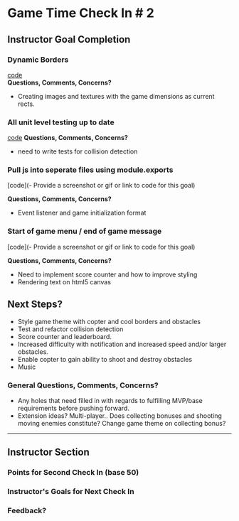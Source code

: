# Game Time Check In # 2

## Instructor Goal Completion

### Dynamic Borders

[code](https://github.com/damwhit/helicopter-time/blob/master/lib/game.js)  
__Questions, Comments, Concerns?__

- Creating images and textures with the game dimensions as current rects.

### All unit level testing up to date

[code](https://github.com/damwhit/helicopter-time/tree/master/test)
__Questions, Comments, Concerns?__

- need to write tests for collision detection

### Pull js into seperate files using module.exports

[code](- Provide a screenshot or gif or link to code for this goal)

__Questions, Comments, Concerns?__

- Event listener and game initialization format

### Start of game menu / end of game message

[code](- Provide a screenshot or gif or link to code for this goal)

__Questions, Comments, Concerns?__

- Need to implement score counter and how to improve styling
- Rendering text on html5 canvas

## Next Steps?

- Style game theme with copter and cool borders and obstacles
- Test and refactor collision detection
- Score counter and leaderboard.
- Increased difficulty with notification and increased speed and/or larger obstacles.  
- Enable copter to gain ability to shoot and destroy obstacles
- Music

### General Questions, Comments, Concerns?

- Any holes that need filled in with regards to fulfilling MVP/base requirements before pushing forward.
- Extension ideas? Multi-player.. Does collecting bonuses and shooting moving enemies constitute? Change game theme on collecting bonus?

-----

## Instructor Section

### Points for Second Check In (base 50)

### Instructor's Goals for Next Check In

### Feedback?
